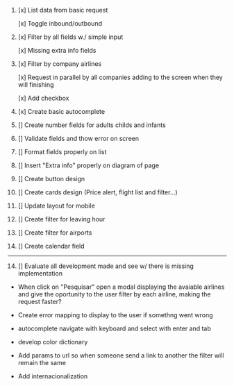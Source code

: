 1. [x] List data from basic request

   [x] Toggle inbound/outbound

2. [x] Filter by all fields w./ simple input

   [x] Missing extra info fields

3. [x] Filter by company airlines

   [x] Request in parallel by all companies adding to the screen when they will finishing

   [x] Add checkbox

4. [x] Create basic autocomplete

5. [] Create number fields for adults childs and infants

6. [] Validate fields and thow error on screen

7. [] Format fields properly on list

8. [] Insert "Extra info" properly on diagram of page

9. [] Create button design

10. [] Create cards design (Price alert, flight list and filter...)

11. [] Update layout for mobile

12. [] Create filter for leaving hour

13. [] Create filter for airports

14. [] Create calendar field

---

14. [] Evaluate all development made and see w/ there is missing implementation

- When click on "Pesquisar" open a modal displaying the avaiable airlines and give the oportunity to the user filter by each airline, making the request faster?

- Create error mapping to display to the user if somethng went wrong

- autocomplete navigate with keyboard and select with enter and tab

- develop color dictionary

- Add params to url so when someone send a link to another the filter will remain the same

- Add internacionalization
